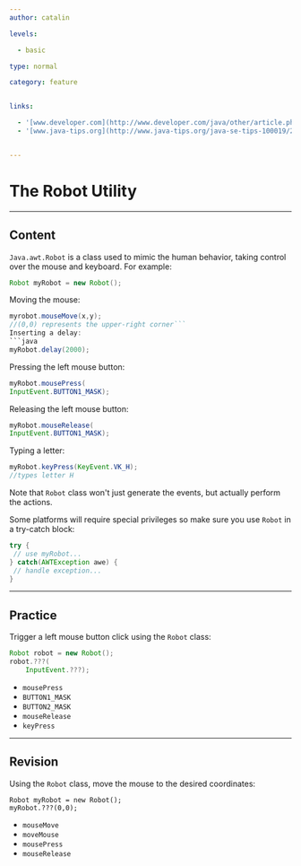 ```yaml
---
author: catalin

levels:

  - basic

type: normal

category: feature


links:

  - '[www.developer.com](http://www.developer.com/java/other/article.php/2212401/Introduction-to-the-Java-Robot-Class-in-Java.htm){website}'
  - '[www.java-tips.org](http://www.java-tips.org/java-se-tips-100019/21-java-awt/1758-how-to-use-robot-class-in-java.html){website}'


---
```


# The Robot Utility

---

## Content

`Java.awt.Robot` is a class used to mimic the human behavior, taking control over the mouse and keyboard. For example:

```java
Robot myRobot = new Robot();
```

Moving the mouse:

````java
myrobot.mouseMove(x,y);
//(0,0) represents the upper-right corner```
Inserting a delay:
```java
myRobot.delay(2000);
````

Pressing the left mouse button:

```java
myRobot.mousePress(
InputEvent.BUTTON1_MASK);
```

Releasing the left mouse button:

```java
myRobot.mouseRelease(
InputEvent.BUTTON1_MASK);
```

Typing a letter:

```java
myRobot.keyPress(KeyEvent.VK_H);
//types letter H
```

Note that `Robot` class won't just generate the events, but actually perform the actions.

Some platforms will require special privileges so make sure you use `Robot` in a try-catch block:

```java
try {
 // use myRobot...
} catch(AWTException awe) {
 // handle exception...
}
```

---

## Practice

Trigger a left mouse button click using the `Robot` class:

```java
Robot robot = new Robot();
robot.???(
    InputEvent.???);
```

- `mousePress`
- `BUTTON1_MASK`
- `BUTTON2_MASK`
- `mouseRelease`
- `keyPress`

---

## Revision

Using the `Robot` class, move the mouse to the desired coordinates:

```
Robot myRobot = new Robot();
myRobot.???(0,0);
```

- `mouseMove`
- `moveMouse`
- `mousePress`
- `mouseRelease`

